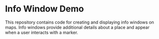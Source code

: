 # Info Window Demo
This repository contains code for creating and displaying info windows on maps. Info windows provide additional details about a place and appear when a user interacts with a marker.
